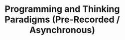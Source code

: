---
layout: module
title: Programming and Thinking Paradigms (Pre-Recorded / Asynchronous)
type: lecture
draft: 1
num: 24
due_date: 2023-11-22
---